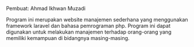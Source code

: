 Pembuat: Ahmad Ikhwan Muzadi

Program ini merupakan website manajemen sederhana yang menggunakan framework laravel dan bahasa pemrograman php.
Program ini dapat digunakan untuk melakukan manajemen terhadap orang-orang yang memiliki kemampuan di bidangnya masing-masing.
 
